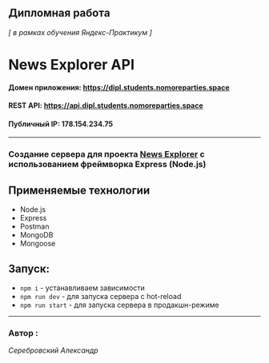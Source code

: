 ## Дипломная работа
*[ в рамках обучения Яндекс-Практикум ]* 


# News Explorer API

#### Домен приложения: https://dipl.students.nomoreparties.space
#### REST API: https://api.dipl.students.nomoreparties.space
#### Публичный IP: 178.154.234.75

---

### Создание сервера для проекта [News Explorer](https://github.com/Serebrovskiy/news-explorer-frontend) с использованием фреймворка Express (Node.js)


## Применяемые технологии

* Node.js
* Express
* Postman
* MongoDB
* Mongoose


## Запуск:

* `npm i` - устанавливаем зависимости
* `npm run dev` - для запуска сервера с hot-reload
* `npm run start` - для запуска сервера в продакшн-режиме

---

 ### Автор :
 *Серебровский Александр*
